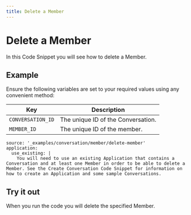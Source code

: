 ```yaml
---
title: Delete a Member
---
```


# Delete a Member

In this Code Snippet you will see how to delete a Member.

## Example

Ensure the following variables are set to your required values using any convenient method:

Key | Description
-- | --
`CONVERSATION_ID` | The unique ID of the Conversation.
`MEMBER_ID` | The unique ID of the member.

```code_snippets
source: '_examples/conversation/member/delete-member'
application:
  use_existing: |
    You will need to use an existing Application that contains a Conversation and at least one Member in order to be able to delete a Member. See the Create Conversation Code Snippet for information on how to create an Application and some sample Conversations.
```

## Try it out

When you run the code you will delete the specified Member.
